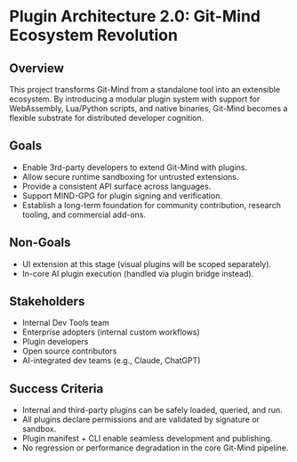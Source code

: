 # Plugin Architecture 2.0: Git-Mind Ecosystem Revolution

## Overview

This project transforms Git-Mind from a standalone tool into an extensible ecosystem. By introducing a modular plugin system with support for WebAssembly, Lua/Python scripts, and native binaries, Git-Mind becomes a flexible substrate for distributed developer cognition.

## Goals

- Enable 3rd-party developers to extend Git-Mind with plugins.
- Allow secure runtime sandboxing for untrusted extensions.
- Provide a consistent API surface across languages.
- Support MIND-GPG for plugin signing and verification.
- Establish a long-term foundation for community contribution, research tooling, and commercial add-ons.

## Non-Goals

- UI extension at this stage (visual plugins will be scoped separately).
- In-core AI plugin execution (handled via plugin bridge instead).

## Stakeholders

- Internal Dev Tools team
- Enterprise adopters (internal custom workflows)
- Plugin developers
- Open source contributors
- AI-integrated dev teams (e.g., Claude, ChatGPT)

## Success Criteria

- Internal and third-party plugins can be safely loaded, queried, and run.
- All plugins declare permissions and are validated by signature or sandbox.
- Plugin manifest + CLI enable seamless development and publishing.
- No regression or performance degradation in the core Git-Mind pipeline.
